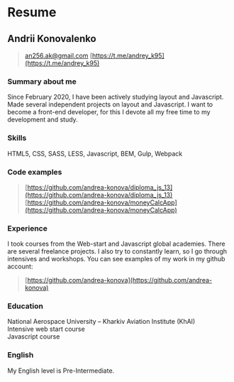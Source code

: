 # Resume

## Andrii Konovalenko

> [an256.ak@gmail.com](an256.ak@gmail.com) 
> [https://t.me/andrey_k95](https://t.me/andrey_k95)

### Summary about me

Since February 2020, I have been actively studying layout and Javascript. Made several independent projects on layout and Javascript. I want to become a front-end developer, for this I devote all my free time to my development and study.

### Skills

HTML5, CSS, SASS, LESS, Javascript, BEM, Gulp, Webpack

### Code examples

> [https://github.com/andrea-konova/diploma_js_13](https://github.com/andrea-konova/diploma_js_13)
> [https://github.com/andrea-konova/moneyCalcApp](https://github.com/andrea-konova/moneyCalcApp)

### Experience

I took courses from the Web-start and Javascript global academies. There are several freelance projects. I also try to constantly learn, so I go through intensives and workshops. You can see examples of my work in my github account: 
 
> [https://github.com/andrea-konova](https://github.com/andrea-konova)

### Education

National Aerospace University – Kharkiv Aviation Institute (KhAI)  
Intensive web start course  
Javascript course

### English

My English level is Pre-Intermediate.
